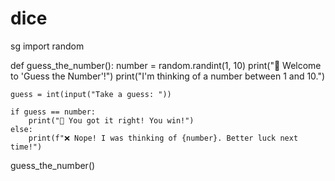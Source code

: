 # dice
sg
import random

def guess_the_number():
    number = random.randint(1, 10)
    print("🎲 Welcome to 'Guess the Number'!")
    print("I'm thinking of a number between 1 and 10.")

    guess = int(input("Take a guess: "))

    if guess == number:
        print("🎉 You got it right! You win!")
    else:
        print(f"❌ Nope! I was thinking of {number}. Better luck next time!")

guess_the_number()
